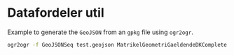 # Datafordeler util

Example to generate the `GeoJSON` from an `gpkg` file using `ogr2ogr`.

```sh
ogr2ogr -f GeoJSONSeq test.geojson MatrikelGeometriGaeldendeDKComplete.gpkg -sql 'SELECT * FROM jordstykke where sognekode = 7973'
```
